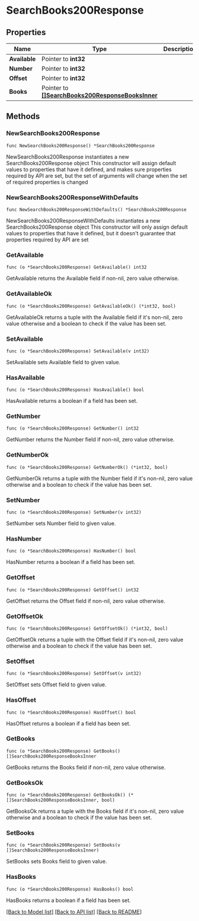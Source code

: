 # SearchBooks200Response

## Properties

Name | Type | Description | Notes
------------ | ------------- | ------------- | -------------
**Available** | Pointer to **int32** |  | [optional] 
**Number** | Pointer to **int32** |  | [optional] 
**Offset** | Pointer to **int32** |  | [optional] 
**Books** | Pointer to [**[]SearchBooks200ResponseBooksInner**](SearchBooks200ResponseBooksInner.md) |  | [optional] 

## Methods

### NewSearchBooks200Response

`func NewSearchBooks200Response() *SearchBooks200Response`

NewSearchBooks200Response instantiates a new SearchBooks200Response object
This constructor will assign default values to properties that have it defined,
and makes sure properties required by API are set, but the set of arguments
will change when the set of required properties is changed

### NewSearchBooks200ResponseWithDefaults

`func NewSearchBooks200ResponseWithDefaults() *SearchBooks200Response`

NewSearchBooks200ResponseWithDefaults instantiates a new SearchBooks200Response object
This constructor will only assign default values to properties that have it defined,
but it doesn't guarantee that properties required by API are set

### GetAvailable

`func (o *SearchBooks200Response) GetAvailable() int32`

GetAvailable returns the Available field if non-nil, zero value otherwise.

### GetAvailableOk

`func (o *SearchBooks200Response) GetAvailableOk() (*int32, bool)`

GetAvailableOk returns a tuple with the Available field if it's non-nil, zero value otherwise
and a boolean to check if the value has been set.

### SetAvailable

`func (o *SearchBooks200Response) SetAvailable(v int32)`

SetAvailable sets Available field to given value.

### HasAvailable

`func (o *SearchBooks200Response) HasAvailable() bool`

HasAvailable returns a boolean if a field has been set.

### GetNumber

`func (o *SearchBooks200Response) GetNumber() int32`

GetNumber returns the Number field if non-nil, zero value otherwise.

### GetNumberOk

`func (o *SearchBooks200Response) GetNumberOk() (*int32, bool)`

GetNumberOk returns a tuple with the Number field if it's non-nil, zero value otherwise
and a boolean to check if the value has been set.

### SetNumber

`func (o *SearchBooks200Response) SetNumber(v int32)`

SetNumber sets Number field to given value.

### HasNumber

`func (o *SearchBooks200Response) HasNumber() bool`

HasNumber returns a boolean if a field has been set.

### GetOffset

`func (o *SearchBooks200Response) GetOffset() int32`

GetOffset returns the Offset field if non-nil, zero value otherwise.

### GetOffsetOk

`func (o *SearchBooks200Response) GetOffsetOk() (*int32, bool)`

GetOffsetOk returns a tuple with the Offset field if it's non-nil, zero value otherwise
and a boolean to check if the value has been set.

### SetOffset

`func (o *SearchBooks200Response) SetOffset(v int32)`

SetOffset sets Offset field to given value.

### HasOffset

`func (o *SearchBooks200Response) HasOffset() bool`

HasOffset returns a boolean if a field has been set.

### GetBooks

`func (o *SearchBooks200Response) GetBooks() []SearchBooks200ResponseBooksInner`

GetBooks returns the Books field if non-nil, zero value otherwise.

### GetBooksOk

`func (o *SearchBooks200Response) GetBooksOk() (*[]SearchBooks200ResponseBooksInner, bool)`

GetBooksOk returns a tuple with the Books field if it's non-nil, zero value otherwise
and a boolean to check if the value has been set.

### SetBooks

`func (o *SearchBooks200Response) SetBooks(v []SearchBooks200ResponseBooksInner)`

SetBooks sets Books field to given value.

### HasBooks

`func (o *SearchBooks200Response) HasBooks() bool`

HasBooks returns a boolean if a field has been set.


[[Back to Model list]](../README.md#documentation-for-models) [[Back to API list]](../README.md#documentation-for-api-endpoints) [[Back to README]](../README.md)



